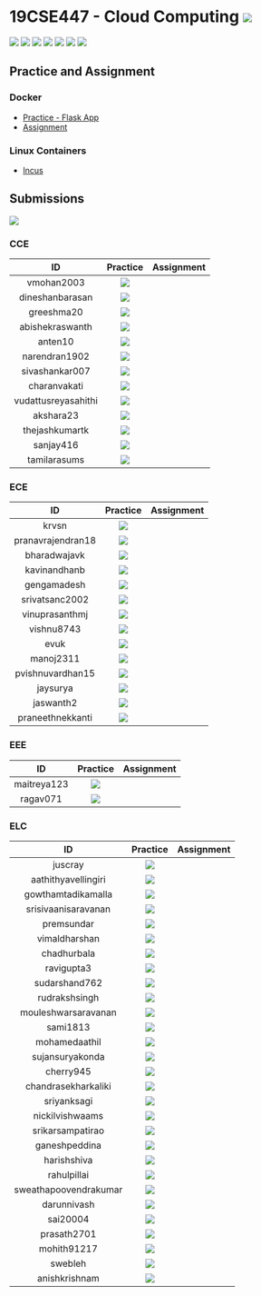 # 19CSE447 - Cloud Computing ![](https://img.shields.io/badge/-Live-brightgreen)
![](https://img.shields.io/badge/Batch-20EEE-lightgreen) ![](https://img.shields.io/badge/Batch-20ELC-lightgreen) ![](https://img.shields.io/badge/Batch-20CCE-lightgreen) ![](https://img.shields.io/badge/Batch-20ECE-lightgreen) ![](https://img.shields.io/badge/UG-blue) ![](https://img.shields.io/badge/Subject-Cloud-blue) ![](https://img.shields.io/badge/Subject-Elective-purple)  <br/>

## Practice and Assignment
### Docker 
  - [Practice - Flask App](Assets/Docker_Flask_App.md)
  - [Assignment ](Assets/Docker_Assignment.md)

### Linux Containers
 - [Incus](https://linuxcontainers.org/incus/try-it/)

## Submissions
![](https://img.shields.io/badge/-Submitted-darkgreen)

### CCE

| ID   | Practice | Assignment | 
|:----:|:--------:|:----------:|
| vmohan2003 | [![](https://img.shields.io/badge/-Submitted-darkgreen)](https://hub.docker.com/r/vmohan2003/my-flask-app/) |
| dineshanbarasan | [![](https://img.shields.io/badge/-Submitted-darkgreen)](https://hub.docker.com/r/dineshanbarasan/my-flask-app/) | |
| greeshma20 | [![](https://img.shields.io/badge/-Submitted-darkgreen)](https://hub.docker.com/r/greeshma20/my-flask-app) | |
| abishekraswanth | [![](https://img.shields.io/badge/-Submitted-darkgreen)](https://hub.docker.com/r/abishekraswanth/my-flask-app) | |
| anten10 | [![](https://img.shields.io/badge/-Submitted-darkgreen)](https://hub.docker.com/r/anten10/clouddemo) | |
| narendran1902 | [![](https://img.shields.io/badge/-Submitted-darkgreen)](https://hub.docker.com/r/narendran1902/my-flask-app/) | |
| sivashankar007 | [![](https://img.shields.io/badge/-Submitted-darkgreen)](https://hub.docker.com/r/sivashankar007/my-flask-app) | |
| charanvakati | [![](https://img.shields.io/badge/-Submitted-darkgreen)](https://hub.docker.com/r/charanvakati/my-flask-app/) | | 
| vudattusreyasahithi | [![](https://img.shields.io/badge/-Submitted-darkgreen)](https://hub.docker.com/r/vudattusreyasahithi/my-flask-app/) | | 
| akshara23 | [![](https://img.shields.io/badge/-Submitted-darkgreen)](https://hub.docker.com/r/akshara23/my-flask-app) | |
| thejashkumartk | [![](https://img.shields.io/badge/-Submitted-darkgreen)](https://hub.docker.com/r/thejashkumartk/my-flask-app) | | 
| sanjay416 | [![](https://img.shields.io/badge/-Submitted-darkgreen)](https://hub.docker.com/r/sanjay416/my-flask-app/) | |
| tamilarasums | [![](https://img.shields.io/badge/-Submitted-darkgreen)](https://hub.docker.com/r/tamilarasums/my-flask-app/) | | 

### ECE

| ID   | Practice | Assignment | 
|:----:|:--------:|:----------:|
| krvsn | [![](https://img.shields.io/badge/-Submitted-darkgreen)](https://hub.docker.com/r/krvsn/clouddemo) |
| pranavrajendran18 | [![](https://img.shields.io/badge/-Submitted-darkgreen)](https://hub.docker.com/r/pranavrajendran18/19cse447_cloudcomputing/) | 
| bharadwajavk | [![](https://img.shields.io/badge/-Submitted-darkgreen)](https://hub.docker.com/r/bharadwajavk/clouddemo/) | |
| kavinandhanb | [![](https://img.shields.io/badge/-Submitted-darkgreen)](https://hub.docker.com/r/kavinandhanb/19cse447cc/) | |
| gengamadesh | [![](https://img.shields.io/badge/-Submitted-darkgreen)](https://hub.docker.com/r/gengamadesh/clouddemo) | | 
| srivatsanc2002 |  [![](https://img.shields.io/badge/-Submitted-darkgreen)](https://hub.docker.com/r/srivatsanc2002/my-flask-app/) | |
| vinuprasanthmj | [![](https://img.shields.io/badge/-Submitted-darkgreen)](https://hub.docker.com/r/vinuprasanthmj/cloud/) | |
| vishnu8743 |  [![](https://img.shields.io/badge/-Submitted-darkgreen)](https://hub.docker.com/r/vishnu8743/my-flask-app/) | |
| evuk | [![](https://img.shields.io/badge/-Submitted-darkgreen)](https://hub.docker.com/r/evuk/cloud447/) | |
| manoj2311 | [![](https://img.shields.io/badge/-Submitted-darkgreen)](https://hub.docker.com/r/manoj2311/19cse447cloudcomputing/) | |  
| pvishnuvardhan15 | [![](https://img.shields.io/badge/-Submitted-darkgreen)](https://hub.docker.com/r/pvishnuvardhan15/19cse447cloud/) | | 
| jaysurya | [![](https://img.shields.io/badge/-Submitted-darkgreen)](https://hub.docker.com/r/jaysurya/19cse447) | |
| jaswanth2 | [![](https://img.shields.io/badge/-Submitted-darkgreen)](https://hub.docker.com/r/jaswanth2/19cse447cloudcomputing/) | |
| praneethnekkanti | [![](https://img.shields.io/badge/-Submitted-darkgreen)](https://hub.docker.com/r/praneethnekkanti/my-flask-app) | |

### EEE

| ID   | Practice | Assignment | 
|:----:|:--------:|:----------:|
| maitreya123 | [![](https://img.shields.io/badge/-Submitted-darkgreen)](https://hub.docker.com/r/maitreya123/flask-app) | |
| ragav071 | [![](https://img.shields.io/badge/-Submitted-darkgreen)](https://hub.docker.com/r/ragav071/cloud_practice) | |

### ELC
| ID   | Practice | Assignment | 
|:----:|:--------:|:----------:|
| juscray | [![](https://img.shields.io/badge/-Submitted-darkgreen)](https://hub.docker.com/r/juscray/my-flask-app) |  |
| aathithyavellingiri | [![](https://img.shields.io/badge/-Submitted-darkgreen)](https://hub.docker.com/r/aathithyavellingiri/aathithya-clouddemo) |  |
| gowthamtadikamalla | [![](https://img.shields.io/badge/-Submitted-darkgreen)](https://hub.docker.com/repository/docker/gowthamtadikamalla/my-flask-app/general) | 
| srisivaanisaravanan | [![](https://img.shields.io/badge/-Submitted-darkgreen)](https://hub.docker.com/r/srisivaanisaravanan/demoimage1) |  |
| premsundar | [![](https://img.shields.io/badge/-Submitted-darkgreen)](https://hub.docker.com/r/premsundar/my-flask-app) | |
| vimaldharshan | [![](https://img.shields.io/badge/-Submitted-darkgreen)](https://hub.docker.com/r/vimaldharshan/clouddemo/) | |
| chadhurbala | [![](https://img.shields.io/badge/-Submitted-darkgreen)](https://hub.docker.com/r/chadhurbala/my-flask-app) | |
| ravigupta3 | [![](https://img.shields.io/badge/-Submitted-darkgreen)](https://hub.docker.com/r/ravigupta3/my-flask-app) | |
| sudarshand762 | [![](https://img.shields.io/badge/-Submitted-darkgreen)](https://hub.docker.com/r/sudarshand762/clouddemo) | |
| rudrakshsingh | [![](https://img.shields.io/badge/-Submitted-darkgreen)](https://hub.docker.com/r/rudrakshsingh/my-flask-app) | |
| mouleshwarsaravanan | [![](https://img.shields.io/badge/-Submitted-darkgreen)](https://hub.docker.com/r/mouleshwarsaravanan/my-flask-app) | |
| sami1813 | [![](https://img.shields.io/badge/-Submitted-darkgreen)](https://hub.docker.com/r/sami1813/my-flask-app) | | 
| mohamedaathil | [![](https://img.shields.io/badge/-Submitted-darkgreen)](https://hub.docker.com/r/mohamedaathil/clouddocker) | |
| sujansuryakonda | [![](https://img.shields.io/badge/-Submitted-darkgreen)](https://hub.docker.com/r/sujansuryakonda/my-flask-app/) | |
| cherry945 | [![](https://img.shields.io/badge/-Submitted-darkgreen)](https://hub.docker.com/r/cherry945/my-flask-app) | |
| chandrasekharkaliki | [![](https://img.shields.io/badge/-Submitted-darkgreen)](https://hub.docker.com/r/chandrasekharkaliki/my-flask-app) | |
| sriyanksagi | [![](https://img.shields.io/badge/-Submitted-darkgreen)](https://hub.docker.com/r/sriyanksagi/my-flask-app) | |
| nickilvishwaams | [![](https://img.shields.io/badge/-Submitted-darkgreen)](https://hub.docker.com/r/nickilvishwaams/my-flask-app) | |
| srikarsampatirao | [![](https://img.shields.io/badge/-Submitted-darkgreen)](https://hub.docker.com/r/srikarsampatirao/my-flask-app) | |
| ganeshpeddina | [![](https://img.shields.io/badge/-Submitted-darkgreen)](https://hub.docker.com/r/ganeshpeddina/my-flask-app/) | | 
| harishshiva | [![](https://img.shields.io/badge/-Submitted-darkgreen)](https://hub.docker.com/r/harishshiva/my-flask-app) | | 
| rahulpillai |  [![](https://img.shields.io/badge/-Submitted-darkgreen)](https://hub.docker.com/r/rahulpillai/my-flask-app) | |
| sweathapoovendrakumar | [![](https://img.shields.io/badge/-Submitted-darkgreen)](https://hub.docker.com/r/sweathapoovendrakumar/my-flask-app) | | 
| darunnivash | [![](https://img.shields.io/badge/-Submitted-darkgreen)](https://hub.docker.com/r/darunnivash/my-flask-app) | | 
| sai20004 | [![](https://img.shields.io/badge/-Submitted-darkgreen)](https://hub.docker.com/r/sai20004/sai) | |
| prasath2701 | [![](https://img.shields.io/badge/-Submitted-darkgreen)](https://hub.docker.com/r/prasath2701/my-flask-app) | | 
| mohith91217 | [![](https://img.shields.io/badge/-Submitted-darkgreen)](https://hub.docker.com/r/mohith91217/my-flask-app) | |
| swebleh | [![](https://img.shields.io/badge/-Not_Submitted-red)](https://hub.docker.com/r/swebleh/my-flask-app) | |
| anishkrishnam | [![](https://img.shields.io/badge/-Submitted-darkgreen)](https://hub.docker.com/r/anishkrishnam/my-flask-app) | | 
